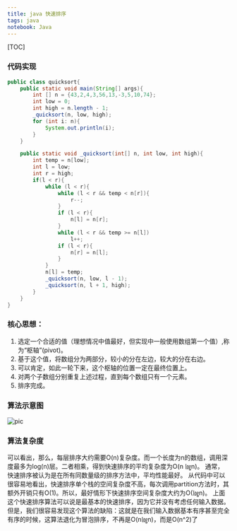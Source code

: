 ```yaml
---
title: java 快速排序
tags: java
notebook: Java
---
```


[TOC]

### 代码实现

```java
public class quicksort{
    public static void main(String[] args){
        int [] n = {43,2,4,3,56,13,-3,5,10,74};
        int low = 0;
        int high = n.length - 1;
        _quicksort(n, low, high);
        for (int i: n){
            System.out.println(i);
        }
    }

    public static void _quicksort(int[] n, int low, int high){
        int temp = n[low];
        int l = low;
        int r = high;
        if(l < r){
            while (l < r){
                while (l < r && temp < n[r]){
                    r--;
                }
                if (l < r){
                    n[l] = n[r];
                }
                while (l < r && temp >= n[l])
                    l++;
                if (l < r){
                    n[r] = n[l];
                }
            }
            n[l] = temp;
            _quicksort(n, low, l - 1);
            _quicksort(n, l + 1, high);
        }
    }
}
```

### 核心思想：

1. 选定一个合适的值（理想情况中值最好，但实现中一般使用数组第一个值）,称为“枢轴”(pivot)。
1. 基于这个值，将数组分为两部分，较小的分在左边，较大的分在右边。
1. 可以肯定，如此一轮下来，这个枢轴的位置一定在最终位置上。
1. 对两个子数组分别重复上述过程，直到每个数组只有一个元素。
1. 排序完成。

### 算法示意图
![pic](http://upload.wikimedia.org/wikipedia/commons/6/6a/Sorting_quicksort_anim.gif)

### 算法复杂度

可以看出，那么，每层排序大约需要O(n)复杂度。而一个长度为n的数组，调用深度最多为log(n)层。二者相乘，得到快速排序的平均复杂度为O(n ㏒n)。
通常，快速排序被认为是在所有同数量级的排序方法中，平均性能最好。
从代码中可以很容易地看出，快速排序单个栈的空间复杂度不高，每次调用partition方法时，其额外开销只有O(1)。所以，最好情形下快速排序空间复杂度大约为O(㏒n)。
上面这个快速排序算法可以说是最基本的快速排序，因为它并没有考虑任何输入数据。但是，我们很容易发现这个算法的缺陷：这就是在我们输入数据基本有序甚至完全有序的时候，这算法退化为冒泡排序，不再是O(n㏒n)，而是O(n^2)了